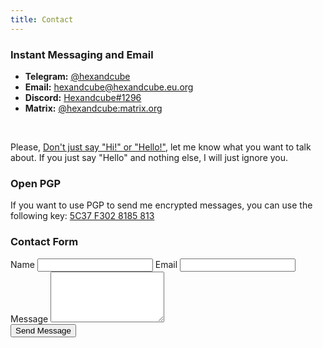 ```yaml
---
title: Contact
---
```


### Instant Messaging and Email

<ul>
    <li><b>Telegram:</b> <a href="https://t.me/hexandcube">@hexandcube</a></li>
    <li><b>Email:</b> <a href="mailto:hexandcube@hexandcube.eu.org">hexandcube@hexandcube.eu.org</a></li>
    <li><b>Discord:</b> <a href="https://support.discord.com/hc/en-us/articles/218344397-How-do-I-add-my-friend-to-my-friends-list" target="_blank">Hexandcube#1296</a></li>
    <li><b>Matrix:</b> <a href="https://matrix.to/#/@hexandcube:matrix.org">@hexandcube:matrix.org</a></li>
</ul>

&nbsp;

Please, [Don't just say "Hi!" or "Hello!"](https://nohello.net/), let me know what you want to talk about. If you just say "Hello" and nothing else, I will just ignore you.

### Open PGP

If you want to use PGP to send me encrypted messages, you can use the following key: [5C37 F302 8185 813](/pgp)
### Contact Form

<form method="POST" data-netlify="true" name="Contact Form" data-netlify-recaptcha="true">
    <label for="Name">Name</label>
    <input class="mb-2 px-3 py-2 rounded block dark:bg-tempcolor-200 bg-tempcolor-50 w-full" type="text" id="Name" name="Name" placeholder="" required>
    <label for="Email">Email</label>
    <input class="mb-2 px-3 py-2 rounded block dark:bg-tempcolor-200 bg-tempcolor-50 w-full" type="Email" id="Email" name="Email" placeholder="" required>
    <label for="Message">Message</label>
    <textarea class="px-3 py-2 rounded block dark:bg-tempcolor-200 bg-tempcolor-50 w-full" id="Message" rows="5" name="Message" placeholder="" required></textarea>
    <br>
    <div data-netlify-recaptcha="true"></div>
    <button type="submit" class="btn btn-primary"><i class="fas fa-paper-plane"></i> Send Message</button>
</form>